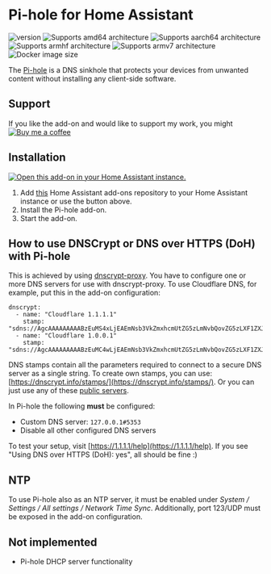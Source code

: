 # Pi-hole for Home Assistant

![version][version-shield]
![Supports amd64 architecture][amd64-shield]
![Supports aarch64 architecture][aarch64-shield]
![Supports armhf architecture][armhf-shield]
![Supports armv7 architecture][armv7-shield]
![Docker image size][image-size-shield]

The [Pi-hole](https://pi-hole.net/) is a DNS sinkhole that protects your devices from unwanted content without installing any client-side software.

## Support

If you like the add-on and would like to support my work, you might [![Buy me a coffee][coffee-shield]][paypal]

## Installation

[![Open this add-on in your Home Assistant instance.][addon-shield]][addon]

1. Add [this](https://github.com/casperklein/homeassistant-addons) Home Assistant add-ons repository to your Home Assistant instance or use the button above.
1. Install the Pi-hole add-on.
1. Start the add-on.

## How to use DNSCrypt or DNS over HTTPS (DoH) with Pi-hole

This is achieved by using [dnscrypt-proxy](https://github.com/DNSCrypt/dnscrypt-proxy). You have to configure one or more DNS servers for use with dnscrypt-proxy. To use Cloudflare DNS, for example, put this in the add-on configuration:

    dnscrypt:
      - name: "Cloudflare 1.1.1.1"
        stamp: "sdns://AgcAAAAAAAAABzEuMS4xLjEAEmNsb3VkZmxhcmUtZG5zLmNvbQovZG5zLXF1ZXJ5"
      - name: "Cloudflare 1.0.0.1"
        stamp: "sdns://AgcAAAAAAAAABzEuMC4wLjEAEmNsb3VkZmxhcmUtZG5zLmNvbQovZG5zLXF1ZXJ5"

DNS stamps contain all the parameters required to connect to a secure DNS server as a single string. To create own stamps, you can use: [https://dnscrypt.info/stamps/](https://dnscrypt.info/stamps/). Or you can just use any of these [public servers](https://dnscrypt.info/public-servers).

In Pi-hole the following **must** be configured:

- Custom DNS server: `127.0.0.1#5353`
- Disable all other configured DNS servers

To test your setup, visit [https://1.1.1.1/help](https://1.1.1.1/help). If you see "Using DNS over HTTPS (DoH): yes", all should be fine :)

## NTP

To use Pi-hole also as an NTP server, it must be enabled under *System / Settings / All settings / Network Time Sync*. Additionally, port 123/UDP must be exposed in the add-on configuration.

## Not implemented

- Pi-hole DHCP server functionality

[aarch64-shield]: https://img.shields.io/badge/aarch64-yes-blue.svg
[amd64-shield]: https://img.shields.io/badge/amd64-yes-blue.svg
[armhf-shield]: https://img.shields.io/badge/armhf-yes-blue.svg
[armv7-shield]: https://img.shields.io/badge/armv7-yes-blue.svg
[version-shield]: https://img.shields.io/badge/dynamic/json?color=blue&label=version&query=version&url=https%3A%2F%2Fraw.githubusercontent.com%2Fcasperklein%2Fhomeassistant-addons%2Fmaster%2Fpi-hole%2Fconfig.json
[image-size-shield]: https://img.shields.io/docker/image-size/casperklein/homeassistant-pihole/latest
[addon-shield]: https://img.shields.io/badge/Show%20add--on%20on%20my-Home%20Assistant-blue?style=for-the-badge&logo=home-assistant
[addon]: https://my.home-assistant.io/redirect/supervisor_addon/?addon=0da538cf_pihole&repository_url=https%3A%2F%2Fgithub.com%2Fcasperklein%2Fhomeassistant-addons
[coffee-shield]: https://img.shields.io/badge/Buy_me_a_coffee-blue?logo=paypal&color=blue
[paypal]: https://www.paypal.com/donate/?hosted_button_id=7C95GXVEQFE8C

